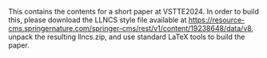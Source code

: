 This contains the contents for a short paper at VSTTE2024. In order to build this, please download the LLNCS style file available at https://resource-cms.springernature.com/springer-cms/rest/v1/content/19238648/data/v8, unpack the resulting llncs.zip, and use standard LaTeX tools to build the paper. 